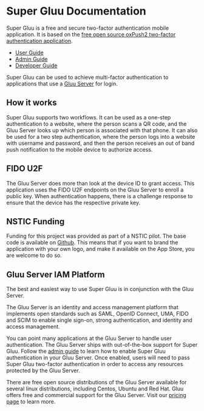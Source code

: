 # Super Gluu Documentation
Super Gluu is a free and secure two-factor authentication mobile application. It is based on the [free open source oxPush2 two-factor authentication application](https://github.com/GluuFederation/oxPush2).

- [User Guide](./user-guide/index.md)
- [Admin Guide](./admin-guide/index.md)
- [Developer Guide](./developer-guide/index.md)

Super Gluu can be used to achieve multi-factor authentication to applications that use a [Gluu Server](http://gluu.org) for login.

## How it works
Super Gluu supports two workflows. It can be used as a one-step authentication to a website, where the person scans a QR code, and the Gluu Server looks up which person is associated with that phone. It can also be used for a two step authentication, where the person logs into a website with username and password, and then the person receives an out of band push notification to the mobile device to authorize access.

## FIDO U2F
The Gluu Server does more than look at the device ID to grant access. This application uses the FIDO U2F endpoints on the Gluu Server to enroll a public key. When authentication happens, there is a challenge response to ensure that the device has the respective private key.

## NSTIC Funding
Funding for this project was provided as part of a NSTIC pilot. The base code is available on [Github]( https://github.com/GluuFederation/oxPush2). This means that if you want to brand the application with your own logo, and make it available on the App Store, you are welcome to do so.

## Gluu Server IAM Platform
The best and easiest way to use Super Gluu is in conjunction with the Gluu Server. 

The Gluu Server is an identity and access management platform that implements open standards such as SAML, OpenID Connect, UMA, FIDO and SCIM to enable single sign-on, strong authentication, and identity and access management. 

You can point many applications at the Gluu Server to handle user authentication. The Gluu Server ships with out-of-the-box support for Super Gluu. Follow the [admin guide](./admin-guide/index.md) to learn how to enable Super Gluu authentication in your Gluu Server. Once enabled, users will need to pass Super Gluu two-factor authentication in order to access any resources protected by the Gluu Server. 

There are free open source distributions of the Gluu Server available for several linux distributions, including Centos, Ubuntu and Red Hat. Gluu offers free and commercial support for the Gluu Server. Visit our [pricing page](http://gluu.org/pricing) to learn more. 
